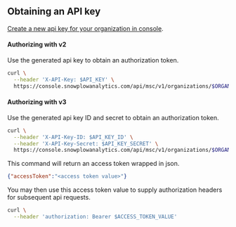 ## Obtaining an API key

[Create a new api key for your organization in console](https://console.snowplowanalytics.com/credentials).

#### Authorizing with v2

Use the generated api key to obtain an authorization token.

```bash
curl \
  --header 'X-API-Key: $API_KEY' \
  https://console.snowplowanalytics.com/api/msc/v1/organizations/$ORGANIZATION_ID/credentials/v2/token
```

#### Authorizing with v3

Use the generated api key ID and secret to obtain an authorization token.

```bash
curl \
  --header 'X-API-Key-ID: $API_KEY_ID' \
  --header 'X-API-Key-Secret: $API_KEY_SECRET' \
  https://console.snowplowanalytics.com/api/msc/v1/organizations/$ORGANIZATION_ID/credentials/v3/token
```

This command will return an access token wrapped in json.

```json
{"accessToken":"<access token value>"}
```

You may then use this access token value to supply authorization headers for subsequent api requests.

```bash
curl \
  --header 'authorization: Bearer $ACCESS_TOKEN_VALUE'
```
